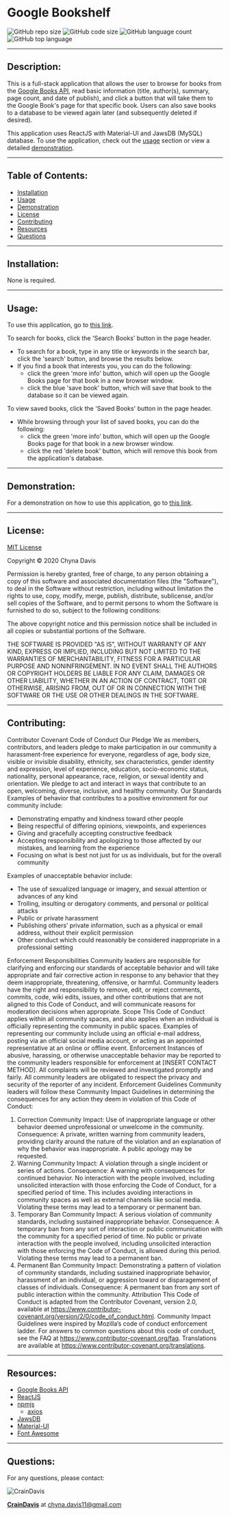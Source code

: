 # Google Bookshelf
  ![GitHub repo size](https://img.shields.io/github/repo-size/CrainDavis/GoogleBookshelf2?style=for-the-badge) ![GitHub code size](https://img.shields.io/github/languages/code-size/CrainDavis/GoogleBookshelf2?color=gold&style=for-the-badge) ![GitHub language count](https://img.shields.io/github/languages/count/CrainDavis/GoogleBookshelf2?color=green&style=for-the-badge) ![GitHub top language](https://img.shields.io/github/languages/top/CrainDavis/GoogleBookshelf2?color=red&style=for-the-badge)

---

## Description:
This is a full-stack application that allows the user to browse for books from the [Google Books API](https://developers.google.com/books), read basic information (title, author(s), summary, page count, and date of publish), and click a button that will take them to the Google Book's page for that specific book. Users can also save books to a database to be viewed again later (and subsequently deleted if desired). 

This application uses ReactJS with Material-UI and JawsDB (MySQL) database. To use the application, check out the [usage](#usage) section or view a detailed [demonstration](#demonstration).

---

## Table of Contents:
* [Installation](#installation)
* [Usage](#usage)
* [Demonstration](#demonstration)
* [License](#license)
* [Contributing](#contributing)
* [Resources](#resources)
* [Questions](#questions)

---

## Installation:
None is required.

---

## Usage:
To use this application, go to [this link](https://cdavis-googlebookshelf2.herokuapp.com/).

To search for books, click the 'Search Books' button in the page header.
* To search for a book, type in any title or keywords in the search bar, click the 'search' button, and browse the results below.
* If you find a book that interests you, you can do the following:
    * click the green 'more info' button, which will open up the Google Books page for that book in a new browser window.
    * click the blue 'save book' button, which will save that book to the database so it can be viewed again.

To view saved books, click the 'Saved Books' button in the page header.
* While browsing through your list of saved books, you can do the following:
    * click the green 'more info' button, which will open up the Google Books page for that book in a new browser window.
    * click the red 'delete book' button, which will remove this book from the application's database.

---

## Demonstration:
For a demonstration on how to use this application, go to [this link](https://drive.google.com/file/d/1R3ncig81tyJYjyEXtHI3feJ7z977mgMk/view).

---

## License:
[MIT License](https://opensource.org/licenses/MIT)

Copyright © 2020 Chyna Davis

Permission is hereby granted, free of charge, to any person obtaining a copy
of this software and associated documentation files (the "Software"), to deal
in the Software without restriction, including without limitation the rights
to use, copy, modify, merge, publish, distribute, sublicense, and/or sell
copies of the Software, and to permit persons to whom the Software is
furnished to do so, subject to the following conditions:

The above copyright notice and this permission notice shall be included in all
copies or substantial portions of the Software.

THE SOFTWARE IS PROVIDED "AS IS", WITHOUT WARRANTY OF ANY KIND, EXPRESS OR
IMPLIED, INCLUDING BUT NOT LIMITED TO THE WARRANTIES OF MERCHANTABILITY,
FITNESS FOR A PARTICULAR PURPOSE AND NONINFRINGEMENT. IN NO EVENT SHALL THE
AUTHORS OR COPYRIGHT HOLDERS BE LIABLE FOR ANY CLAIM, DAMAGES OR OTHER
LIABILITY, WHETHER IN AN ACTION OF CONTRACT, TORT OR OTHERWISE, ARISING FROM,
OUT OF OR IN CONNECTION WITH THE SOFTWARE OR THE USE OR OTHER DEALINGS IN THE
SOFTWARE.

---

## Contributing:
Contributor Covenant Code of Conduct
Our Pledge
We as members, contributors, and leaders pledge to make participation in our
community a harassment-free experience for everyone, regardless of age, body
size, visible or invisible disability, ethnicity, sex characteristics, gender
identity and expression, level of experience, education, socio-economic status,
nationality, personal appearance, race, religion, or sexual identity
and orientation.
We pledge to act and interact in ways that contribute to an open, welcoming,
diverse, inclusive, and healthy community.
Our Standards
Examples of behavior that contributes to a positive environment for our
community include:

* Demonstrating empathy and kindness toward other people
* Being respectful of differing opinions, viewpoints, and experiences
* Giving and gracefully accepting constructive feedback
* Accepting responsibility and apologizing to those affected by our mistakes,
and learning from the experience
* Focusing on what is best not just for us as individuals, but for the
overall community

Examples of unacceptable behavior include:

* The use of sexualized language or imagery, and sexual attention or
advances of any kind
* Trolling, insulting or derogatory comments, and personal or political attacks
* Public or private harassment
* Publishing others’ private information, such as a physical or email
address, without their explicit permission
* Other conduct which could reasonably be considered inappropriate in a
professional setting

Enforcement Responsibilities
Community leaders are responsible for clarifying and enforcing our standards of
acceptable behavior and will take appropriate and fair corrective action in
response to any behavior that they deem inappropriate, threatening, offensive,
or harmful.
Community leaders have the right and responsibility to remove, edit, or reject
comments, commits, code, wiki edits, issues, and other contributions that are
not aligned to this Code of Conduct, and will communicate reasons for moderation
decisions when appropriate.
Scope
This Code of Conduct applies within all community spaces, and also applies when
an individual is officially representing the community in public spaces.
Examples of representing our community include using an official e-mail address,
posting via an official social media account, or acting as an appointed
representative at an online or offline event.
Enforcement
Instances of abusive, harassing, or otherwise unacceptable behavior may be
reported to the community leaders responsible for enforcement at
[INSERT CONTACT METHOD].
All complaints will be reviewed and investigated promptly and fairly.
All community leaders are obligated to respect the privacy and security of the
reporter of any incident.
Enforcement Guidelines
Community leaders will follow these Community Impact Guidelines in determining
the consequences for any action they deem in violation of this Code of Conduct:
1. Correction
Community Impact: Use of inappropriate language or other behavior deemed
unprofessional or unwelcome in the community.
Consequence: A private, written warning from community leaders, providing
clarity around the nature of the violation and an explanation of why the
behavior was inappropriate. A public apology may be requested.
2. Warning
Community Impact: A violation through a single incident or series
of actions.
Consequence: A warning with consequences for continued behavior. No
interaction with the people involved, including unsolicited interaction with
those enforcing the Code of Conduct, for a specified period of time. This
includes avoiding interactions in community spaces as well as external channels
like social media. Violating these terms may lead to a temporary or
permanent ban.
3. Temporary Ban
Community Impact: A serious violation of community standards, including
sustained inappropriate behavior.
Consequence: A temporary ban from any sort of interaction or public
communication with the community for a specified period of time. No public or
private interaction with the people involved, including unsolicited interaction
with those enforcing the Code of Conduct, is allowed during this period.
Violating these terms may lead to a permanent ban.
4. Permanent Ban
Community Impact: Demonstrating a pattern of violation of community
standards, including sustained inappropriate behavior,  harassment of an
individual, or aggression toward or disparagement of classes of individuals.
Consequence: A permanent ban from any sort of public interaction within
the community.
Attribution
This Code of Conduct is adapted from the Contributor Covenant,
version 2.0, available at
https://www.contributor-covenant.org/version/2/0/code_of_conduct.html.
Community Impact Guidelines were inspired by Mozilla’s code of conduct
enforcement ladder.
For answers to common questions about this code of conduct, see the FAQ at
https://www.contributor-covenant.org/faq. Translations are available at
https://www.contributor-covenant.org/translations.

---

## Resources:
* [Google Books API](https://developers.google.com/books)
* [ReactJS](https://reactjs.org/docs/getting-started.html)
* [npmjs](https://www.npmjs.com/)
  * [axios](https://www.npmjs.com/package/axios)
* [JawsDB](https://www.jawsdb.com/)
* [Material-UI](https://material-ui.com/)
* [Font Awesome](https://fontawesome.com/)

---

## Questions: 
For any questions, please contact:

![CrainDavis](https://avatars0.githubusercontent.com/u/59345254?v=4) 

__[CrainDavis](https://github.com/CrainDavis)__ at chyna.davis11@gmail.com
